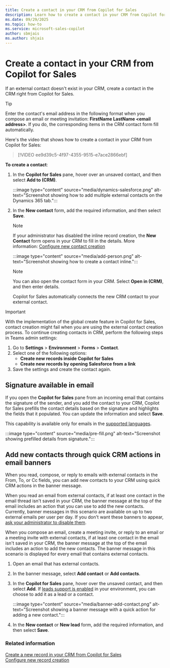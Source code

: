 ```yaml
---
title: Create a contact in your CRM from Copilot for Sales
description: Learn how to create a contact in your CRM from Copilot for Sales.
ms.date: 09/29/2025
ms.topic: how-to
ms.service: microsoft-sales-copilot
author: sbmjais
ms.author: shjais
---
```


# Create a contact in your CRM from Copilot for Sales

If an external contact doesn't exist in your CRM, create a contact in the CRM right from Copilot for Sales.

> [!TIP]
> Enter the contact's email address in the following format when you compose an email or meeting invitation: **FirstName LastName &lt;email address&gt;**. If you do, the corresponding items in the CRM contact form fill automatically.

Here's the video that shows how to create a contact in your CRM from Copilot for Sales:

> [!VIDEO ee9d39c5-4f97-4355-9515-e7ace2866ebf]

**To create a contact**:

1. In the **Copilot for Sales** pane, hover over an unsaved contact, and then select **Add to (CRM)**.

   :::image type="content" source="media/dynamics-salesforce.png" alt-text="Screenshot showing how to add multiple external contacts on the Dynamics 365 tab.":::

1. In the **New contact** form, add the required information, and then select **Save**.

   > [!NOTE]
   > If your administrator has disabled the inline record creation, the **New Contact** form opens in your CRM to fill in the details. More information: [Configure new contact creation](customize-forms-and-fields.md#configure-new-record-creation)

   :::image type="content" source="media/add-person.png" alt-text="Screenshot showing how to create a contact inline.":::

   > [!NOTE]
   > You can also open the contact form in your CRM. Select **Open in (CRM)**, and then enter details.

    Copilot for Sales automatically connects the new CRM contact to your external contact.

> [!IMPORTANT]
>
> With the implementation of the global create feature in Copilot for Sales, contact creation might fail when you are using the external contact creation process. To continue creating contacts in CRM, perform the following steps in Teams admin settings:
>1. Go to **Settings** > **Environment** > **Forms** > **Contact**.  
>1. Select one of the following options:  
>      - **Create new records inside Copilot for Sales**  
>      - **Create new records by opening Salesforce from a link**  
>1. Save the settings and create the contact again.

## Signature available in email

If you open the **Copilot for Sales** pane from an incoming email that contains the signature of the sender, and you add the contact to your CRM, Copilot for Sales prefills the contact details based on the signature and highlights the fields that it populated. You can update the information and select **Save**.

This capability is available only for emails in the [supported languages](introduction.md#supported-languages-and-geographies).

:::image type="content" source="media/pre-fill.png" alt-text="Screenshot showing prefilled details from signature.":::

## Add new contacts through quick CRM actions in email banners

When you read, compose, or reply to emails with external contacts in the From, To, or Cc fields, you can add new contacts to your CRM using quick CRM actions in the banner message. 

When you read an email from external contacts, if at least one contact in the email thread isn't saved in your CRM, the banner message at the top of the email includes an action that you can use to add the new contacts. Currently, banner messages in this scenario are available on up to two external emails per user per day. If you don't want these banners to appear, [ask your administrator to disable them](m365-admin-setting.md).

When you compose an email, create a meeting invite, or reply to an email or a meeting invite with external contacts, if at least one contact in the email isn't saved in your CRM, the banner message at the top of the email includes an action to add the new contacts. The banner message in this scenario is displayed for every email that contains external contacts.

1. Open an email that has external contacts.
1. In the banner message, select **Add contact** or **Add contacts**.
1. In the **Copilot for Sales** pane, hover over the unsaved contact, and then select **Add**. If [leads support is enabled](customize-forms-and-fields.md#configure-leads-support-preview) in your environment, you can choose to add it as a lead or a contact.

    :::image type="content" source="media/banner-add-contact.png" alt-text="Screenshot showing a banner message with a quick action for adding a new contact.":::

1. In the **New contact** or **New lead** form, add the required information, and then select **Save**.


### Related information

[Create a new record in your CRM from Copilot for Sales](create-new-record.md)<br>
[Configure new record creation](customize-forms-and-fields.md#configure-new-record-creation)
